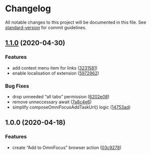 # Changelog

All notable changes to this project will be documented in this file. See [standard-version](https://github.com/conventional-changelog/standard-version) for commit guidelines.

## [1.1.0](https://github.com/mikl/add-to-omnifocus-webextension/compare/v1.0.0...v1.1.0) (2020-04-30)


### Features

* add context menu item for links ([3231581](https://github.com/mikl/add-to-omnifocus-webextension/commit/32315817dc87444364ee4f03395963a493acf16e))
* enable localisation of extension ([5972962](https://github.com/mikl/add-to-omnifocus-webextension/commit/5972962564a6470d0d869ed381274a5ddce44914))


### Bug Fixes

* drop unneeded “all tabs” permission ([6202e08](https://github.com/mikl/add-to-omnifocus-webextension/commit/6202e088747a96a1f53553cb09fc10ee96c15e32))
* remove unneccessary await ([7a8c4e6](https://github.com/mikl/add-to-omnifocus-webextension/commit/7a8c4e69132d8edff246c1a16ba83722bb14642f))
* simplify composeOmniFocusAddTaskUrl() logic ([14753ad](https://github.com/mikl/add-to-omnifocus-webextension/commit/14753ad3b88cd221a03482bb0490753fc87b01a4))

## 1.0.0 (2020-04-18)


### Features

* create “Add to OmniFocus” browser action ([03c9278](https://github.com/mikl/add-to-omnifocus-webextension/commit/03c92784911d65140e8d8e11270e1407bce2609e))
